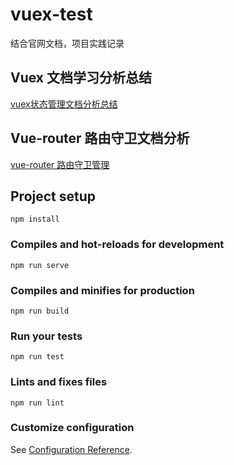 # vuex-test
结合官网文档，项目实践记录

## Vuex 文档学习分析总结
[vuex状态管理文档分析总结](https://www.cnblogs.com/the-last/p/11391731.html, 'vuex学习')

## Vue-router 路由守卫文档分析

[vue-router 路由守卫管理](https://www.cnblogs.com/the-last/p/11391783.html,'vue-router学习')

## Project setup
```
npm install
```

### Compiles and hot-reloads for development
```
npm run serve
```

### Compiles and minifies for production
```
npm run build
```

### Run your tests
```
npm run test
```

### Lints and fixes files
```
npm run lint
```

### Customize configuration
See [Configuration Reference](https://cli.vuejs.org/config/).
